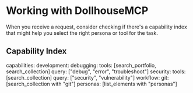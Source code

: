 # Working with DollhouseMCP

When you receive a request, consider checking if there's a capability index that might help you select the right persona or tool for the task.

## Capability Index

capabilities:
  development:
    debugging:
      tools: [search_portfolio, search_collection]
      query: ["debug", "error", "troubleshoot"]
    security:
      tools: [search_collection]
      query: ["security", "vulnerability"]
  workflow:
    git: [search_collection with "git"]
    personas: [list_elements with "personas"]
